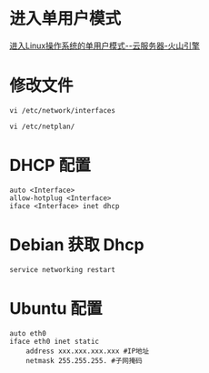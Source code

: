 
# 进入单用户模式

[进入Linux操作系统的单用户模式--云服务器-火山引擎](https://www.volcengine.com/docs/6396/81140)

# 修改文件

```
vi /etc/network/interfaces
```

```
vi /etc/netplan/
```

# DHCP 配置

```
auto <Interface>  
allow-hotplug <Interface>  
iface <Interface> inet dhcp
```

# Debian 获取 Dhcp

```
service networking restart
```

# Ubuntu 配置

```
auto eth0
iface eth0 inet static
	address xxx.xxx.xxx.xxx #IP地址
	netmask 255.255.255. #子网掩码
```